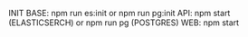 INIT BASE:
npm run es:init or npm run pg:init
API:
npm start (ELASTICSERCH) or npm run pg (POSTGRES)
WEB:
npm start